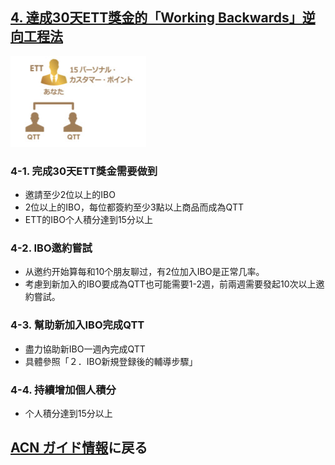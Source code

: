 ## [4. 達成30天ETT獎金的「Working Backwards」逆向工程法](14_ETT_CN.MD)

![ACN Japan本社オフィス](static/ett_bonus.png)

### 4-1. 完成30天ETT獎金需要做到
* 邀請至少2位以上的IBO
* 2位以上的IBO，每位都簽約至少3點以上商品而成為QTT
* ETT的IBO个人積分達到15分以上

### 4-2. IBO邀約嘗試
* 从邀约开始算每和10个朋友聊过，有2位加入IBO是正常几率。
* 考慮到新加入的IBO要成為QTT也可能需要1-2週，前兩週需要發起10次以上邀約嘗試。

### 4-3. 幫助新加入IBO完成QTT
* 盡力協助新IBO一週內完成QTT
* 具體參照「２．IBO新規登録後的輔導步驟」

### 4-4. 持續增加個人積分
* 个人積分達到15分以上

## [ACN ガイド情報](10_GID.MD)に戻る